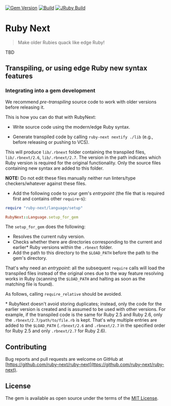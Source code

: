 [![Gem Version](https://badge.fury.io/rb/ruby-next.svg)](https://rubygems.org/gems/ruby-next) [![Build](https://github.com/palkan/ruby-next/workflows/Build/badge.svg)](https://github.com/palkan/ruby-next/actions)
[![JRuby Build](https://github.com/palkan/ruby-next/workflows/JRuby%20Build/badge.svg)](https://github.com/palkan/ruby-next/actions)

# Ruby Next

> Make older Rubies quack like edge Ruby!

TBD

## Transpiling, or using edge Ruby new syntax features

### Integrating into a gem development

We recommend _pre-transpiling_ source code to work with older versions before releasing it.

This is how you can do that with RubyNext:

- Write source code using the modern/edge Ruby syntax.

- Generate transpiled code by calling `ruby-next nextify ./lib` (e.g., before releasing or pushing to VCS).

This will produce `lib/.rbnext` folder containing the transpiled files, `lib/.rbnext/2.6`, `lib/.rbnext/2.7`. The version in the path indicates which Ruby version is required for the original functionality. Only the source files containing new syntax are added to this folder.

**NOTE:** Do not edit these files manually neither run linters/type checkers/whatever against these files.

- Add the following code to your gem's _entrypoint_ (the file that is required first and contains other `require`-s):

```ruby
require "ruby-next/language/setup"

RubyNext::Language.setup_for_gem
```

The `setup_for_gem` does the following:

- Resolves the current ruby version.
- Checks whether there are directories corresponding to the current and earlier\* Ruby versions within the `.rbnext` folder.
- Add the path to this directory to the `$LOAD_PATH` before the path to the gem's directory.

That's why need an _entrypoint_: all the subsequent `require` calls will load the transpiled files instead of the original ones
due to the way feature resolving works in Ruby (scanning the `$LOAD_PATH` and halting as soon as the matching file is found).

As follows, calling `require_relative` should be avoided.

\* RubyNext doesn't avoid storing duplicates; instead, only the code for the earlier version is created and is assumed to be used with other versions. For example, if the transpiled code is the same for Ruby 2.5 and Ruby 2.6, only the `.rbnext/2.7/path/to/file.rb` is kept. That's why multiple entries are added to the `$LOAD_PATH` (`.rbnext/2.6` and `.rbnext/2.7` in the specified order for Ruby 2.5 and only `.rbnext/2.7` for Ruby 2.6).

## Contributing

Bug reports and pull requests are welcome on GitHub at [https://github.com/ruby-next/ruby-next](ttps://github.com/ruby-next/ruby-next).

## License

The gem is available as open source under the terms of the [MIT License](https://opensource.org/licenses/MIT).
